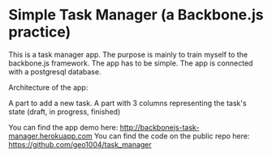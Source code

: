Simple Task Manager (a Backbone.js practice)
============

This is a task manager app. The purpose is mainly to train myself to the backbone.js framework.
The app has to be simple.
The app is connected with a postgresql database.

Architecture of the app:

A part to add a new task.
A part with 3 columns representing the task's state (draft, in progress, finished)

You can find the app demo here: http://backbonejs-task-manager.herokuapp.com
You can find the code on the public repo here: https://github.com/geo1004/task_manager
